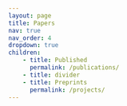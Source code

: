 ```yaml
---
layout: page
title: Papers
nav: true
nav_order: 4
dropdown: true
children: 
    - title: Published
      permalink: /publications/
    - title: divider
    - title: Preprints
      permalink: /projects/
---
```

